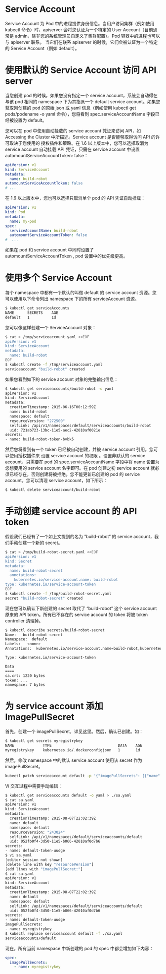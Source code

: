 # Service Account

Service Account 为 Pod 中的进程提供身份信息。当用户访问集群（例如使用 kubectl 命令）时，apiserver 会将您认证为一个特定的 User Account（目前通常是 admin，除非您的系统管理员自定义了集群配置）。Pod 容器中的进程也可以与 apiserver 联系。 当它们在联系 apiserver 的时候，它们会被认证为一个特定的 Service Account（例如 default）。

# 使用默认的 Service Account 访问 API server

当您创建 pod 的时候，如果您没有指定一个 service account，系统会自动得在与该 pod 相同的 namespace 下为其指派一个 default service account。如果您获取刚创建的 pod 的原始 json 或 yaml 信息（例如使用 kubectl get pods/podename -o yaml 命令），您将看到 spec.serviceAccountName 字段已经被设置为 default。

您可以在 pod 中使用自动挂载的 service account 凭证来访问 API，如 Accessing the Cluster 中所描述。Service account 是否能够取得访问 API 的许可取决于您使用的 授权插件和策略。在 1.6 以上版本中，您可以选择取消为 service account 自动挂载 API 凭证，只需在 service account 中设置 automountServiceAccountToken: false：

```yml
apiVersion: v1
kind: ServiceAccount
metadata:
  name: build-robot
automountServiceAccountToken: false
# ...
```

在 1.6 以上版本中，您也可以选择只取消单个 pod 的 API 凭证自动挂载：

```yml
apiVersion: v1
kind: Pod
metadata:
  name: my-pod
spec:
  serviceAccountName: build-robot
  automountServiceAccountToken: false
#  ...
```

如果在 pod 和 service account 中同时设置了 automountServiceAccountToken , pod 设置中的优先级更高。

# 使用多个 Service Account

每个 namespace 中都有一个默认的叫做 default 的 service account 资源。您可以使用以下命令列出 namespace 下的所有 serviceAccount 资源。

```sh
$ kubectl get serviceAccounts
NAME      SECRETS    AGE
default   1          1d
```

您可以像这样创建一个 ServiceAccount 对象：

```sh
$ cat > /tmp/serviceaccount.yaml <<EOF
apiVersion: v1
kind: ServiceAccount
metadata:
  name: build-robot
EOF
$ kubectl create -f /tmp/serviceaccount.yaml
serviceaccount "build-robot" created
```

如果您看到如下的 service account 对象的完整输出信息：

```sh
$ kubectl get serviceaccounts/build-robot -o yaml
apiVersion: v1
kind: ServiceAccount
metadata:
  creationTimestamp: 2015-06-16T00:12:59Z
  name: build-robot
  namespace: default
  resourceVersion: "272500"
  selfLink: /api/v1/namespaces/default/serviceaccounts/build-robot
  uid: 721ab723-13bc-11e5-aec2-42010af0021e
secrets:
- name: build-robot-token-bvbk5
```

然后您将看到有一个 token 已经被自动创建，并被 service account 引用。您可以使用授权插件来 设置 service account 的权限 。设置非默认的 service account，只需要在 pod 的 spec.serviceAccountName 字段中将 name 设置为您想要用的 service account 名字即可。在 pod 创建之初 service account 就必须已经存在，否则创建将被拒绝。您不能更新已创建的 pod 的 service account。您可以清理 service account，如下所示：

```sh
$ kubectl delete serviceaccount/build-robot
```

# 手动创建 service account 的 API token

假设我们已经有了一个如上文提到的名为 ”build-robot“ 的 service account，我们手动创建一个新的 secret。

```sh
$ cat > /tmp/build-robot-secret.yaml <<EOF
apiVersion: v1
kind: Secret
metadata:
  name: build-robot-secret
  annotations:
    kubernetes.io/service-account.name: build-robot
type: kubernetes.io/service-account-token
EOF
$ kubectl create -f /tmp/build-robot-secret.yaml
secret "build-robot-secret" created
```

现在您可以确认下新创建的 secret 取代了 “build-robot” 这个 service account 原来的 API token。所有已不存在的 service account 的 token 将被 token controller 清理掉。

```sh
$ kubectl describe secrets/build-robot-secret
Name:   build-robot-secret
Namespace:  default
Labels:   <none>
Annotations:  kubernetes.io/service-account.name=build-robot,kubernetes.io/service-account.uid=870ef2a5-35cf-11e5-8d06-005056b45392

Type: kubernetes.io/service-account-token

Data
====
ca.crt: 1220 bytes
token: ...
namespace: 7 bytes
```

# 为 service account 添加 ImagePullSecret

首先，创建一个 imagePullSecret，详见这里。然后，确认已创建。如：

```sh
$ kubectl get secrets myregistrykey
NAME             TYPE                              DATA    AGE
myregistrykey    kubernetes.io/.dockerconfigjson   1       1d
```

然后，修改 namespace 中的默认 service account 使用该 secret 作为 imagePullSecret。

```sh
kubectl patch serviceaccount default -p '{"imagePullSecrets": [{"name": "myregistrykey"}]}'
```

Vi 交互过程中需要手动编辑：

```sh
$ kubectl get serviceaccounts default -o yaml > ./sa.yaml
$ cat sa.yaml
apiVersion: v1
kind: ServiceAccount
metadata:
  creationTimestamp: 2015-08-07T22:02:39Z
  name: default
  namespace: default
  resourceVersion: "243024"
  selfLink: /api/v1/namespaces/default/serviceaccounts/default
  uid: 052fb0f4-3d50-11e5-b066-42010af0d7b6
secrets:
- name: default-token-uudge
$ vi sa.yaml
[editor session not shown]
[delete line with key "resourceVersion"]
[add lines with "imagePullSecret:"]
$ cat sa.yaml
apiVersion: v1
kind: ServiceAccount
metadata:
  creationTimestamp: 2015-08-07T22:02:39Z
  name: default
  namespace: default
  selfLink: /api/v1/namespaces/default/serviceaccounts/default
  uid: 052fb0f4-3d50-11e5-b066-42010af0d7b6
secrets:
- name: default-token-uudge
imagePullSecrets:
- name: myregistrykey
$ kubectl replace serviceaccount default -f ./sa.yaml
serviceaccounts/default
```

现在，所有当前 namespace 中新创建的 pod 的 spec 中都会增加如下内容：

```yml
spec:
  imagePullSecrets:
    - name: myregistrykey
```
